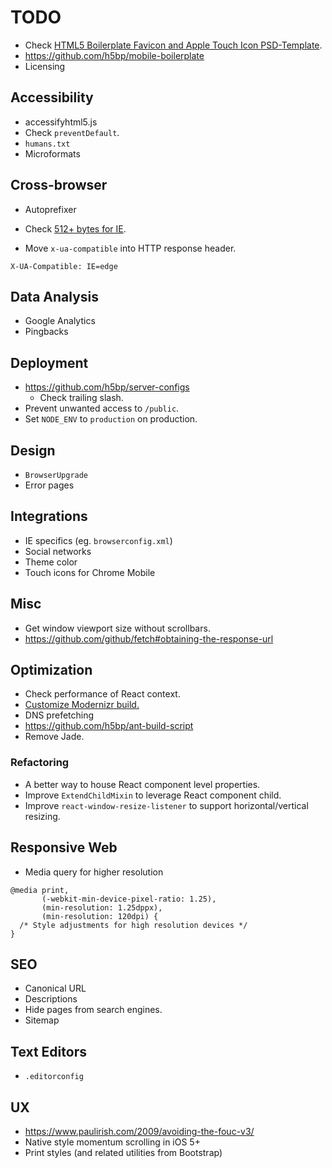 # TODO

- Check [HTML5 Boilerplate Favicon and Apple Touch Icon PSD-Template](https://drublic.de/blog/html5-boilerplate-favicons-psd-template/).
- <https://github.com/h5bp/mobile-boilerplate>
- Licensing

## Accessibility

- accessifyhtml5.js
- Check `preventDefault`.
- `humans.txt`
- Microformats

## Cross-browser

- Autoprefixer
- Check [512+ bytes for IE](http://blogs.msdn.com/b/ieinternals/archive/2010/08/19/http-error-pages-in-internet-explorer.aspx).

- Move `x-ua-compatible` into HTTP response header.

```
X-UA-Compatible: IE=edge
```

## Data Analysis

- Google Analytics
- Pingbacks

## Deployment

- <https://github.com/h5bp/server-configs>
    - Check trailing slash.
- Prevent unwanted access to `/public`.
- Set `NODE_ENV` to `production` on production.

## Design

- `BrowserUpgrade`
- Error pages

## Integrations

- IE specifics (eg. `browserconfig.xml`)
- Social networks
- Theme color
- Touch icons for Chrome Mobile

## Misc

- Get window viewport size without scrollbars.
- <https://github.com/github/fetch#obtaining-the-response-url>

## Optimization

- Check performance of React context.
- [Customize Modernizr build.](https://modernizr.com/download)
- DNS prefetching
- <https://github.com/h5bp/ant-build-script>
- Remove Jade.

### Refactoring

- A better way to house React component level properties.
- Improve `ExtendChildMixin` to leverage React component child.
- Improve `react-window-resize-listener` to support horizontal/vertical resizing.

## Responsive Web

- Media query for higher resolution

```
@media print,
       (-webkit-min-device-pixel-ratio: 1.25),
       (min-resolution: 1.25dppx),
       (min-resolution: 120dpi) {
  /* Style adjustments for high resolution devices */
}
```

## SEO

- Canonical URL
- Descriptions
- Hide pages from search engines.
- Sitemap

## Text Editors

- `.editorconfig`

## UX

- <https://www.paulirish.com/2009/avoiding-the-fouc-v3/>
- Native style momentum scrolling in iOS 5+
- Print styles (and related utilities from Bootstrap)
